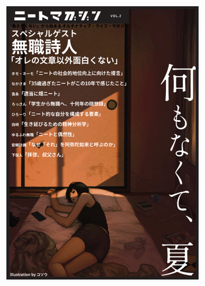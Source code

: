 <img src="https://raw.githubusercontent.com/neetmagazine/neetmagazine.github.io/refs/heads/main/image/neetmagazine_vol2_cover.png">

